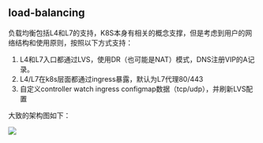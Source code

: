 ## load-balancing

负载均衡包括L4和L7的支持，K8S本身有相关的概念支撑，但是考虑到用户的网络结构和使用原则，按照以下方式支持：

1. L4和L7入口都通过LVS，使用DR（也可能是NAT）模式，DNS注册VIP的A记录。
2. L4/L7在k8s层面都通过ingress暴露，默认为L7代理80/443
3. 自定义controller watch ingress configmap数据（tcp/udp），并刷新LVS配置

大致的架构图如下：

![](https://ws2.sinaimg.cn/mw1024/0069RVTdly1fuwrr3zvwgj31f60pcq3d.jpg)

